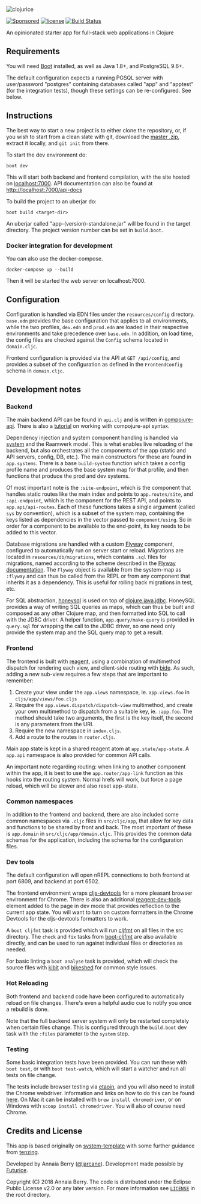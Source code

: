 ![clojurice](resources/brand/clojurice-logo.png)

[![Sponsored](https://img.shields.io/badge/chilicorn-sponsored-brightgreen.svg?logo=data%3Aimage%2Fpng%3Bbase64%2CiVBORw0KGgoAAAANSUhEUgAAAA4AAAAPCAMAAADjyg5GAAABqlBMVEUAAAAzmTM3pEn%2FSTGhVSY4ZD43STdOXk5lSGAyhz41iz8xkz2HUCWFFhTFFRUzZDvbIB00Zzoyfj9zlHY0ZzmMfY0ydT0zjj92l3qjeR3dNSkoZp4ykEAzjT8ylUBlgj0yiT0ymECkwKjWqAyjuqcghpUykD%2BUQCKoQyAHb%2BgylkAyl0EynkEzmkA0mUA3mj86oUg7oUo8n0k%2FS%2Bw%2Fo0xBnE5BpU9Br0ZKo1ZLmFZOjEhesGljuzllqW50tH14aS14qm17mX9%2Bx4GAgUCEx02JySqOvpSXvI%2BYvp2orqmpzeGrQh%2Bsr6yssa2ttK6v0bKxMBy01bm4zLu5yry7yb29x77BzMPCxsLEzMXFxsXGx8fI3PLJ08vKysrKy8rL2s3MzczOH8LR0dHW19bX19fZ2dna2trc3Nzd3d3d3t3f39%2FgtZTg4ODi4uLj4%2BPlGxLl5eXm5ubnRzPn5%2Bfo6Ojp6enqfmzq6urr6%2Bvt7e3t7u3uDwvugwbu7u7v6Obv8fDz8%2FP09PT2igP29vb4%2BPj6y376%2Bu%2F7%2Bfv9%2Ff39%2Fv3%2BkAH%2FAwf%2FtwD%2F9wCyh1KfAAAAKXRSTlMABQ4VGykqLjVCTVNgdXuHj5Kaq62vt77ExNPX2%2Bju8vX6%2Bvr7%2FP7%2B%2FiiUMfUAAADTSURBVAjXBcFRTsIwHAfgX%2FtvOyjdYDUsRkFjTIwkPvjiOTyX9%2FAIJt7BF570BopEdHOOstHS%2BX0s439RGwnfuB5gSFOZAgDqjQOBivtGkCc7j%2B2e8XNzefWSu%2BsZUD1QfoTq0y6mZsUSvIkRoGYnHu6Yc63pDCjiSNE2kYLdCUAWVmK4zsxzO%2BQQFxNs5b479NHXopkbWX9U3PAwWAVSY%2FpZf1udQ7rfUpQ1CzurDPpwo16Ff2cMWjuFHX9qCV0Y0Ok4Jvh63IABUNnktl%2B6sgP%2BARIxSrT%2FMhLlAAAAAElFTkSuQmCC)](http://spiceprogram.org/oss-sponsorship) [![license](https://img.shields.io/badge/license-EPL%202.0-brightgreen.svg)](https://www.eclipse.org/org/documents/epl-2.0/EPL-2.0.txt) [![Build Status](https://travis-ci.org/jarcane/clojurice.svg?branch=master)](https://travis-ci.org/jarcane/clojurice)

An opinionated starter app for full-stack web applications in Clojure

## Requirements

You will need [Boot](http://boot-clj.com/) installed, as well as Java 1.8+, and PostgreSQL 9.6+.

The default configuration expects a running PGSQL server with user/password "postgres" containing databases called "app" and "apptest" (for the integration tests), though these settings can be re-configured. See below.

## Instructions

The best way to start a new project is to either clone the repository, or, if you wish to start from a clean slate with git, download the [master .zip](https://github.com/futurice/clojurice/archive/master.zip), extract it locally, and `git init` from there.

To start the dev environment do:

```
boot dev
```

This will start both backend and frontend compilation, with the site hosted on [localhost:7000](http://localhost:7000). API documentation can also be found at [http://localhost:7000/api-docs](http://localhost:7000/api-docs)

To build the project to an uberjar do:

```
boot build <target-dir> 
```

An uberjar called "app-(version)-standalone.jar" will be found in the target directory. The project version number can be set in `build.boot`.


### Docker integration for development

You can also use the docker-compose.

```
docker-compose up --build
```

Then it will be started the web server on localhost:7000.

## Configuration

Configuration is handled via EDN files under the `resources/config` directory. `base.edn` provides the base configuration that applies to all environments, while the two profiles, `dev.edn` and `prod.edn` are loaded in their respective environments and take precedence over `base.edn`. In addition, on load time, the config files are checked against the `Config` schema located in `domain.cljc`.

Frontend configuration is provided via the API at `GET /api/config`, and provides a subset of the configuration as defined in the `FrontendConfig` schema in `domain.cljc`.

## Development notes

### Backend 

The main backend API can be found in `api.clj` and is written in [compojure-api](https://github.com/metosin/compojure-api). There is also a [tutorial](https://github.com/metosin/compojure-api/wiki/Tutorial) on working with compojure-api syntax. 

Dependency injection and system component handling is handled via [system](https://github.com/danielsz/system) and the Raamwerk model. This is what enables live reloading of the backend, but also orchestrates all the components of the app (static and API servers, config, DB, etc.). The main constructors for these are found in `app.systems`. There is a base `build-system` function which takes a config profile name and produces the base system map for that profile, and then functions that produce the prod and dev systems.

Of most important note is the `:site-endpoint`, which is the component that handles static routes like the main index and points to `app.routes/site`, and `:api-endpoint`, which is the component for the REST API, and points to `app.api/api-routes`. Each of these functions takes a single argument (called `sys` by convention), which is a subset of the system map, containing the keys listed as dependencies in the vector passed to `component/using`. So in order for a component to be available to the end-point, its key needs to be added to this vector.

Database migrations are handled with a custom [Flyway](https://flywaydb.org/) component, configured to automatically run on server start or reload. Migrations are located in `resources/db/migrations`, which contains `.sql` files for migrations, named according to the scheme described in the [Flyway documentation](https://flywaydb.org/documentation/migrations#sql-based-migrations). The `Flyway` object is available from the system-map as `:flyway` and can thus be called from the REPL or from any component that inherits it as a dependency. This is useful for rolling back migrations in test, etc.

For SQL abstraction, [honeysql](https://github.com/jkk/honeysql) is used on top of [clojure.java.jdbc](https://github.com/clojure/java.jdbc). HoneySQL provides a way of writing SQL queries as maps, which can thus be built and composed as any other Clojure map, and then formatted into SQL to call with the JDBC driver. A helper function, `app.query/make-query` is provided in `query.sql` for wrapping the call to the JDBC driver, so one need only provide the system map and the SQL query map to get a result. 

### Frontend

The frontend is built with [reagent](https://reagent-project.github.io/), using a combination of multimethod dispatch for rendering each view, and client-side routing with [bide](https://github.com/funcool/bide). As such, adding a new sub-view requires a few steps that are important to remember:

1. Create your view under the `app.views` namespace, ie. `app.views.foo` in `cljs/app/views/foo.cljs`
2. Require the `app.views.dispatch/dispatch-view` multimethod, and create your own multimethod to dispatch from a suitable key, ie. `:app.foo`. The method should take two arguments, the first is the key itself, the second is any parameters from the URI.
3. Require the new namespace in `index.cljs`.
4. Add a route to the routes in `router.cljs`.

Main app state is kept in a shared reagent atom at `app.state/app-state`. A `app.api` namespace is also provided for common API calls. 

An important note regarding routing: when linking to another component within the app, it is best to use the `app.router/app-link` function as this hooks into the routing system. Normal hrefs will work, but force a page reload, which will be slower and also reset app-state.

### Common namespaces

In addition to the frontend and backend, there are also included some common namespaces via `.cljc` files in `src/cljc/app`, that allow for key data and functions to be shared by front and back. The most important of these is `app.domain` in `src/cljc/app/domain.cljc`. This provides the common data schemas for the application, including the schema for the configuration files. 

### Dev tools

The default configuration will open nREPL connections to both frontend at port 6809, and backend at port 6502. 

The frontend environment wraps [cljs-devtools](https://github.com/binaryage/cljs-devtools) for a more pleasant browser environment for Chrome. There is also an additional [reagent-dev-tools](https://github.com/metosin/reagent-dev-tools) element added to the page in dev mode that provides reflection to the current app state. You will want to turn on custom formatters in the Chrome Devtools for the cljs-devtools formatters to work.

A `boot cljfmt` task is provided which will run [cljfmt](https://github.com/weavejester/cljfmt) on all files in the src directory. The `check` and `fix` tasks from [boot-cljfmt](https://github.com/siilisolutions/boot-cljfmt) are also available directly, and can be used to run against individual files or directories as needed.

For basic linting a `boot analyse` task is provided, which will check the source files with [kibit](https://github.com/jonase/kibit) and [bikeshed](https://github.com/dakrone/lein-bikeshed) for common style issues.

### Hot Reloading

Both frontend and backend code have been configured to automatically reload on file changes. There's even a helpful audio cue to notify you once a rebuild is done.

Note that the full backend server system will only be restarted completely when certain files change. This is configured through the `build.boot` dev task with the `:files` parameter to the `system` step.

### Testing

Some basic integration tests have been provided. You can run these with `boot test`, or with `boot test-watch`, which will start a watcher and run all tests on file change.

The tests include browser testing via [etaoin](https://github.com/igrishaev/etaoin), and you will also need to install the Chrome webdriver. Information and links on how to do this can be found [here](https://github.com/igrishaev/etaoin#installing-drivers). On Mac it can be installed with `brew install chromedriver`, or on Windows with `scoop install chromedriver`. You will also of course need Chrome. 

## Credits and License

This app is based originally on [system-template](https://github.com/shakdwipeea/system-template) with some further guidance from [tenzing](https://github.com/martinklepsch/tenzing).

Developed by Annaia Berry ([@jarcane](https://github.com/jarcane)). Development made possible by [Futurice](http://www.futurice.com/).

Copyright (C) 2018 Annaia Berry. The code is distributed under the Eclipse Public License v2.0 or any later version. For more information see [`LICENSE`](LICENSE) in the root directory.
